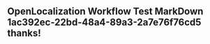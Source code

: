 <properties
ms.topic="hero-topic"
ms.test1="hero-topic"
ms.test2="test"/>

## OpenLocalization Workflow Test MarkDown 1ac392ec-22bd-48a4-89a3-2a7e76f76cd5 thanks!
